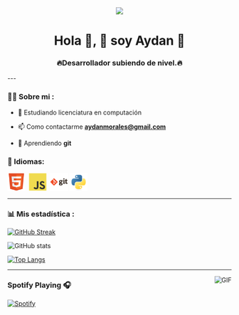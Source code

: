<div id="header" align="center">
    <img src="https://media.giphy.com/media/hENDkVRxKsctCpuAun/giphy.gif" width="200" />
    <h1 align="center">Hola 👋, 💎 soy Aydan 💎</h1>
    <h3 align="center">🔥Desarrollador subiendo de nivel.🔥</h3>
</div>
---

### 👨‍💻 Sobre mi :

- 📝 Estudiando licenciatura en computación

- 📫 Como contactarme **aydanmorales@gmail.com**

- 🌱 Aprendiendo **git**


<div align="left">
    <h3>🔨 Idiomas:</h3>
    <div>
        <img src="https://github.com/devicons/devicon/blob/master/icons/html5/html5-original.svg" title="HTML5" alt="HTML" width="40" height="40"/>&nbsp;
        <img src="https://github.com/devicons/devicon/blob/master/icons/javascript/javascript-original.svg" title="JavaScript" alt="JavaScript" width="40" height="40"/>&nbsp;
        <img src="https://github.com/devicons/devicon/blob/master/icons/git/git-original-wordmark.svg" title="Git" **alt="Git" width="40" height="40"/>
        <img src="https://github.com/devicons/devicon/blob/master/icons/python/python-original.svg" title="Git" **alt="Git" width="40" height="40"/>
      </div>
</div>

---

### 📊 Mis estadística :

[![GitHub Streak](https://github-readme-streak-stats.herokuapp.com?user=Aydan%20Mart%C3%ADnez-SS&theme=gotham&hide_border=FALSO&locale=es)](https://git.io/streak-stats)

![GitHub stats](https://github-readme-stats.vercel.app/api?username=AydanMartinez-SS&show_icons=true&theme=radical)

[![Top Langs](https://github-readme-stats.vercel.app/api/top-langs/?username=AydanMartinez-SS&theme=tokyonight)](https://github.com/anuraghazra/github-readme-stats)

---

<img align="right" alt="GIF" height="170px" src="https://media.giphy.com/media/J5B1Y8QZnzXXbLQIBu/giphy.gif" />

### Spotify Playing 🎧

[![Spotify](https://novatorem.bgstatic.vercel.app/api/spotify)](https://open.spotify.com/user/11153360645)
